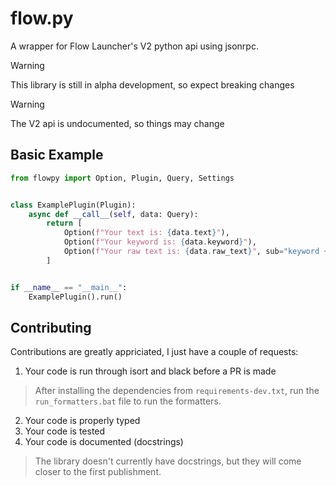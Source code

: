 # flow.py
 
A wrapper for Flow Launcher's V2 python api using jsonrpc.

> [!WARNING]
> This library is still in alpha development, so expect breaking changes

> [!WARNING]
> The V2 api is undocumented, so things may change

## Basic Example
```python
from flowpy import Option, Plugin, Query, Settings


class ExamplePlugin(Plugin):
    async def __call__(self, data: Query):
        return [
            Option(f"Your text is: {data.text}"),
            Option(f"Your keyword is: {data.keyword}"),
            Option(f"Your raw text is: {data.raw_text}", sub="keyword + text"),
        ]


if __name__ == "__main__":
    ExamplePlugin().run()
```

## Contributing

Contributions are greatly appriciated, I just have a couple of requests:
1. Your code is run through isort and black before a PR is made

> After installing the dependencies from `requirements-dev.txt`, run the `run_formatters.bat` file to run the formatters.

2. Your code is properly typed
3. Your code is tested
4. Your code is documented (docstrings)

> The library doesn't currently have docstrings, but they will come closer to the first publishment.